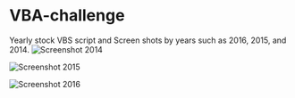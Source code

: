 # VBA-challenge
Yearly stock VBS script and Screen shots by years such as 2016, 2015, and 2014. 
![Screenshot 2014](https://user-images.githubusercontent.com/67448948/115175868-d772d680-a099-11eb-9477-ce2748c5479e.png)
 
 ![Screenshot 2015](https://user-images.githubusercontent.com/67448948/115175872-d8a40380-a099-11eb-8a47-ec79541772fb.png)

![Screenshot 2016](https://user-images.githubusercontent.com/67448948/115175877-db065d80-a099-11eb-81ce-fcf0f8019b76.png)
